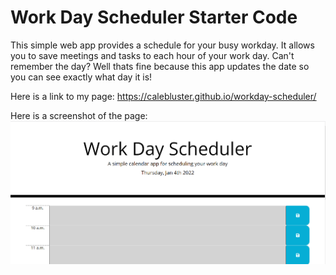 # Work Day Scheduler Starter Code

This simple web app provides a schedule for your busy workday. It allows you to save meetings and tasks to each hour of your work day. Can't remember the day? Well thats fine because this app updates the date so you can see exactly what day it is! 

Here is a link to my page: https://calebluster.github.io/workday-scheduler/

Here is a screenshot of the page: ![Screenshot 28](<images/Screenshot%20(28).png>)